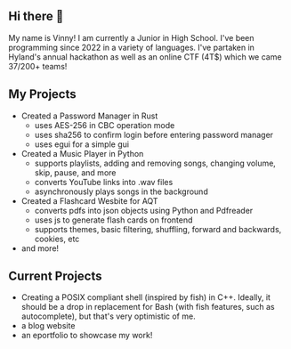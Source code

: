 ## Hi there 👋

My name is Vinny! I am currently a Junior in High School. I've been programming since 2022 in a variety of languages. I've partaken in Hyland's annual hackathon as well as an online CTF (4T$) which we came 37/200+ teams!

## My Projects
- Created a Password Manager in Rust
    - uses AES-256 in CBC operation mode
    - uses sha256 to confirm login before entering password manager
    - uses egui for a simple gui
- Created a Music Player in Python
    - supports playlists, adding and removing songs, changing volume, skip, pause, and more
    - converts YouTube links into .wav files
    - asynchronously plays songs in the background
- Created a Flashcard Wesbite for AQT
    - converts pdfs into json objects using Python and Pdfreader
    - uses js to generate flash cards on frontend
    - supports themes, basic filtering, shuffling, forward and backwards, cookies, etc
- and more! 

## Current Projects
- Creating a POSIX compliant shell (inspired by fish) in C++. Ideally, it should be a drop in replacement for Bash (with fish features, such as autocomplete), but that's very optimistic of me.
- a blog website
- an eportfolio to showcase my work!
